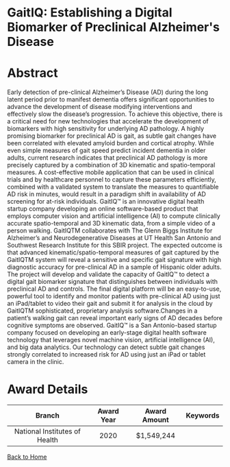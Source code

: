 
GaitIQ: Establishing a Digital Biomarker of Preclinical Alzheimer&#039;s Disease
================================================================================

# Abstract


Early detection of pre-clinical Alzheimer’s Disease (AD) during the long latent period prior to
manifest dementia offers significant opportunities to advance the development of disease
modifying interventions and effectively slow the disease’s progression. To achieve this objective,
there is a critical need for new technologies that accelerate the development of biomarkers with
high sensitivity for underlying AD pathology. A highly promising biomarker for preclinical AD
is gait, as subtle gait changes have been correlated with elevated amyloid burden and
cortical atrophy. While even simple measures of gait speed predict incident dementia in older
adults, current research indicates that preclinical AD pathology is more precisely captured
by a combination of 3D kinematic and spatio-temporal measures. A cost-effective mobile
application that can be used in clinical trials and by healthcare personnel to capture these
parameters efficiently, combined with a validated system to translate the measures to quantifiable
AD risk in minutes, would result in a paradigm shift in availability of AD screening for at-risk
individuals.
GaitIQ™ is an innovative digital health startup company developing an online software-based
product that employs computer vision and artificial intelligence (AI) to compute clinically accurate
spatio-temporal and 3D kinematic data, from a simple video of a person walking. GaitIQTM
collaborates with The Glenn Biggs Institute for Alzheimer’s and Neurodegenerative Diseases at
UT Health San Antonio and Southwest Research Institute for this SBIR project.
The expected outcome is that advanced kinematic/spatio-temporal measures of gait
captured by the GaitIQTM system will reveal a sensitive and specific gait signature with high
diagnostic accuracy for pre-clinical AD in a sample of Hispanic older adults.
The project will develop and validate the capacity of GaitIQ™ to detect a digital gait biomarker
signature that distinguishes between individuals with preclinical AD and controls.
The final digital platform will be an easy-to-use, powerful tool to identify and monitor patients with
pre-clinical AD using just an iPad/tablet to video their gait and submit it for analysis in the cloud
by GaitIQTM sophisticated, proprietary analysis software.Changes in a patient’s walking gait can reveal important early signs of AD decades before
cognitive symptoms are observed. GaitIQ™ is a San Antonio-based startup company focused on
developing an early-stage digital health software technology that leverages novel machine vision,
artificial intelligence (AI), and big data analytics. Our technology can detect subtle gait changes
strongly correlated to increased risk for AD using just an iPad or tablet camera in the clinic.  

# Award Details

|Branch|Award Year|Award Amount|Keywords|
| :---: | :---: | :---: | :---: |
|National Institutes of Health|2020|$1,549,244||
  
  


[Back to Home](https://github.com/chrischow/dod_sbir_awards#2493)